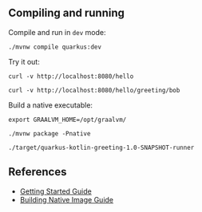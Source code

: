 ## Compiling and running

Compile and run in `dev` mode:

`./mvnw compile quarkus:dev`

Try it out:

`curl -v http://localhost:8080/hello`

`curl -v http://localhost:8080/hello/greeting/bob`

Build a native executable:

`export GRAALVM_HOME=/opt/graalvm/`

`./mvnw package -Pnative`

`./target/quarkus-kotlin-greeting-1.0-SNAPSHOT-runner`

## References

* [Getting Started Guide](https://quarkus.io/guides/getting-started-guide) 
* [Building Native Image Guide](https://quarkus.io/guides/building-native-image-guide.html)





